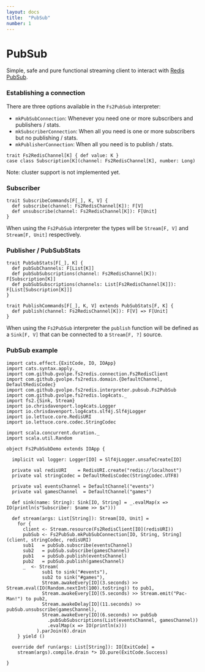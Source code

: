 ```yaml
---
layout: docs
title:  "PubSub"
number: 1
---
```


# PubSub

Simple, safe and pure functional streaming client to interact with [Redis PubSub](https://redis.io/topics/pubsub).

### Establishing a connection

There are three options available in the `Fs2PubSub` interpreter:

- `mkPubSubConnection`: Whenever you need one or more subscribers and publishers / stats.
- `mkSubscriberConnection`: When all you need is one or more subscribers but no publishing / stats.
- `mkPublisherConnection`: When all you need is to publish / stats.

```tut:invisible
trait Fs2RedisChannel[K] { def value: K }
case class Subscription[K](channel: Fs2RedisChannel[K], number: Long)
```

Note: cluster support is not implemented yet.

### Subscriber

```tut:silent
trait SubscribeCommands[F[_], K, V] {
  def subscribe(channel: Fs2RedisChannel[K]): F[V]
  def unsubscribe(channel: Fs2RedisChannel[K]): F[Unit]
}
```

When using the `Fs2PubSub` interpreter the types will be `Stream[F, V]` and `Stream[F, Unit]` respectively.

### Publisher / PubSubStats

```tut:silent
trait PubSubStats[F[_], K] {
  def pubSubChannels: F[List[K]]
  def pubSubSubscriptions(channel: Fs2RedisChannel[K]): F[Subscription[K]]
  def pubSubSubscriptions(channels: List[Fs2RedisChannel[K]]): F[List[Subscription[K]]]
}

trait PublishCommands[F[_], K, V] extends PubSubStats[F, K] {
  def publish(channel: Fs2RedisChannel[K]): F[V] => F[Unit]
}
```

When using the `Fs2PubSub` interpreter the `publish` function will be defined as a `Sink[F, V]` that can be connected to a `Stream[F, ?]` source.

### PubSub example

```tut:book:silent
import cats.effect.{ExitCode, IO, IOApp}
import cats.syntax.apply._
import com.github.gvolpe.fs2redis.connection.Fs2RedisClient
import com.github.gvolpe.fs2redis.domain.{DefaultChannel, DefaultRedisCodec}
import com.github.gvolpe.fs2redis.interpreter.pubsub.Fs2PubSub
import com.github.gvolpe.fs2redis.log4cats._
import fs2.{Sink, Stream}
import io.chrisdavenport.log4cats.Logger
import io.chrisdavenport.log4cats.slf4j.Slf4jLogger
import io.lettuce.core.RedisURI
import io.lettuce.core.codec.StringCodec

import scala.concurrent.duration._
import scala.util.Random

object Fs2PubSubDemo extends IOApp {

  implicit val logger: Logger[IO] = Slf4jLogger.unsafeCreate[IO]

  private val redisURI    = RedisURI.create("redis://localhost")
  private val stringCodec = DefaultRedisCodec(StringCodec.UTF8)

  private val eventsChannel = DefaultChannel("events")
  private val gamesChannel  = DefaultChannel("games")

  def sink(name: String): Sink[IO, String] = _.evalMap(x => IO(println(s"Subscriber: $name >> $x")))

  def stream(args: List[String]): Stream[IO, Unit] =
    for {
      client <- Stream.resource(Fs2RedisClient[IO](redisURI))
      pubSub <- Fs2PubSub.mkPubSubConnection[IO, String, String](client, stringCodec, redisURI)
      sub1   = pubSub.subscribe(eventsChannel)
      sub2   = pubSub.subscribe(gamesChannel)
      pub1   = pubSub.publish(eventsChannel)
      pub2   = pubSub.publish(gamesChannel)
      _  <- Stream(
             sub1 to sink("#events"),
             sub2 to sink("#games"),
             Stream.awakeEvery[IO](3.seconds) >> Stream.eval(IO(Random.nextInt(100).toString)) to pub1,
             Stream.awakeEvery[IO](5.seconds) >> Stream.emit("Pac-Man!") to pub2,
             Stream.awakeDelay[IO](11.seconds) >> pubSub.unsubscribe(gamesChannel),
             Stream.awakeEvery[IO](6.seconds) >> pubSub
               .pubSubSubscriptions(List(eventsChannel, gamesChannel))
               .evalMap(x => IO(println(x)))
           ).parJoin(6).drain
    } yield ()

  override def run(args: List[String]): IO[ExitCode] =
    stream(args).compile.drain *> IO.pure(ExitCode.Success)

}
```
